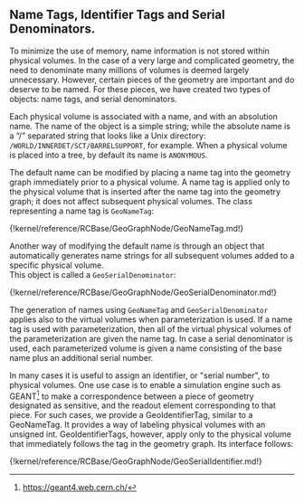 
## Name Tags, Identifier Tags and Serial Denominators.

To minimize the use of memory, name information is not stored within physical volumes.  In the case of a very large and complicated geometry, the need to denominate many millions of volumes is deemed largely unnecessary.  However, certain pieces of the geometry are important and do deserve to be named.  For these pieces, we have created two types of objects:  name tags, and serial denominators.

Each physical volume is associated with a name, and with an absolution name.  The name of the object is a simple string; while the absolute name is a “/” separated string that looks like a Unix directory:  `/WORLD/INNERDET/SCT/BARRELSUPPORT`, for example. When a physical volume is placed into a tree, by default its name is `ANONYMOUS`.

The default name can be modified by placing a name tag into the geometry graph immediately prior to a physical volume.  A name tag is applied only to the physical volume that is inserted after the name tag into the geometry graph; it does not affect subsequent physical volumes.  The class representing a name tag is `GeoNameTag`:


{!kernel/reference/RCBase/GeoGraphNode/GeoNameTag.md!}


Another way of modifying the default name is through an object that automatically generates name strings for all subsequent volumes added to a specific physical volume.  
This object is called a `GeoSerialDenominator`:


{!kernel/reference/RCBase/GeoGraphNode/GeoSerialDenominator.md!}

The generation of names using `GeoNameTag` and `GeoSerialDenominator` applies also to the virtual volumes when parameterization is used.  If a name tag is used with parameterization, then all of the virtual physical volumes of the parameterization are given the name tag.  In case a serial denominator is used, each parameterized volume is given a name consisting of the base name plus an additional serial number.


In many cases it is useful to assign an identifier, or "serial number", to physical volumes.  One use case is to enable a simulation engine such as GEANT[^NT1] to make a correspondence between a piece of geometry designated as sensitive, and the readout element corresponding to that piece.  For such cases, we provide a GeoIdentifierTag, similar to a GeoNameTag.  It provides a way of labeling physical volumes with an unsigned int.  GeoIdentifierTags, however, apply only to the physical volume that immediately follows the tag in the geometry graph.  Its interface follows:

[^NT1]: https://geant4.web.cern.ch/


{!kernel/reference/RCBase/GeoGraphNode/GeoSerialIdentifier.md!}

